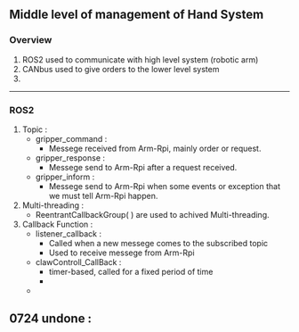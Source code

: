 Middle level of management of Hand System
---
### Overview
1. ROS2 used to communicate with high level system (robotic arm)
2. CANbus used to give orders to the lower level system
3. 
---
### ROS2
1. Topic : 
    - gripper_command : 
        - Messege received from Arm-Rpi, mainly order or request.
    - gripper_response : 
        - Messege send to Arm-Rpi after a request received.
    - gripper_inform : 
        - Messege send to Arm-Rpi when some events or exception that we must tell Arm-Rpi happen.
2. Multi-threading :
    - ReentrantCallbackGroup( ) are used to achived Multi-threading.
3. Callback Function :
    - listener_callback :
        - Called when a new messege comes to the subscribed topic
        - Used to receive messege from Arm-Rpi
    - clawControll_CallBack :
        - timer-based, called for a fixed period of time
        - 
    - 






0724
undone :
---

